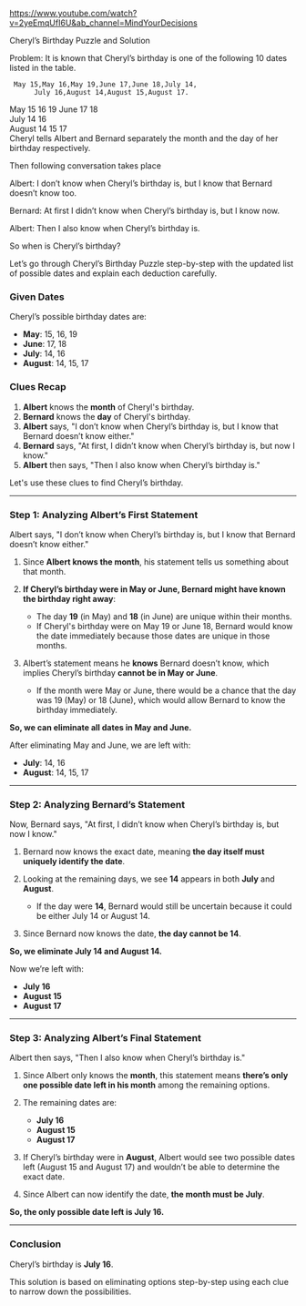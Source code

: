https://www.youtube.com/watch?v=2yeEmqUfI6U&ab_channel=MindYourDecisions

Cheryl’s Birthday Puzzle and Solution


Problem: It is known that Cheryl’s birthday is one of the following 10 dates listed in the table.

     May 15,May 16,May 19,June 17,June 18,July 14,
          July 16,August 14,August 15,August 17.
May		15	16			19
June				17	18	
July	14		16			
August	14	15		17		
Cheryl tells Albert and Bernard separately the month and the day of her birthday respectively.

Then following conversation takes place

Albert: I don’t know when Cheryl’s birthday is, but I know that Bernard doesn’t know too.

Bernard: At first I didn’t know when Cheryl’s birthday is, but I know now.

Albert: Then I also know when Cheryl’s birthday is.

So when is Cheryl’s birthday?


Let’s go through Cheryl’s Birthday Puzzle step-by-step with the updated list of possible dates and explain each deduction carefully.

### Given Dates
Cheryl’s possible birthday dates are:

- **May**: 15, 16, 19
- **June**: 17, 18
- **July**: 14, 16
- **August**: 14, 15, 17

### Clues Recap

1. **Albert** knows the **month** of Cheryl's birthday.
2. **Bernard** knows the **day** of Cheryl's birthday.
3. **Albert** says, "I don’t know when Cheryl’s birthday is, but I know that Bernard doesn’t know either."
4. **Bernard** says, "At first, I didn’t know when Cheryl’s birthday is, but now I know."
5. **Albert** then says, "Then I also know when Cheryl’s birthday is."

Let's use these clues to find Cheryl’s birthday.

---

### Step 1: Analyzing Albert’s First Statement

Albert says, "I don’t know when Cheryl’s birthday is, but I know that Bernard doesn’t know either."

1. Since **Albert knows the month**, his statement tells us something about that month.
2. **If Cheryl’s birthday were in May or June, Bernard might have known the birthday right away**:
   - The day **19** (in May) and **18** (in June) are unique within their months.
   - If Cheryl's birthday were on May 19 or June 18, Bernard would know the date immediately because those dates are unique in those months.

3. Albert’s statement means he **knows** Bernard doesn’t know, which implies Cheryl’s birthday **cannot be in May or June**. 
   - If the month were May or June, there would be a chance that the day was 19 (May) or 18 (June), which would allow Bernard to know the birthday immediately.

**So, we can eliminate all dates in May and June.**

After eliminating May and June, we are left with:

- **July**: 14, 16
- **August**: 14, 15, 17

---

### Step 2: Analyzing Bernard’s Statement

Now, Bernard says, "At first, I didn’t know when Cheryl’s birthday is, but now I know."

1. Bernard now knows the exact date, meaning **the day itself must uniquely identify the date**.
2. Looking at the remaining days, we see **14** appears in both **July** and **August**.
   - If the day were **14**, Bernard would still be uncertain because it could be either July 14 or August 14.

3. Since Bernard now knows the date, **the day cannot be 14**.

**So, we eliminate July 14 and August 14.**

Now we’re left with:
- **July 16**
- **August 15**
- **August 17**

---

### Step 3: Analyzing Albert’s Final Statement

Albert then says, "Then I also know when Cheryl’s birthday is."

1. Since Albert only knows the **month**, this statement means **there’s only one possible date left in his month** among the remaining options.
2. The remaining dates are:
   - **July 16**
   - **August 15**
   - **August 17**

3. If Cheryl’s birthday were in **August**, Albert would see two possible dates left (August 15 and August 17) and wouldn’t be able to determine the exact date.
4. Since Albert can now identify the date, **the month must be July**.

**So, the only possible date left is July 16.**

---

### Conclusion

Cheryl’s birthday is **July 16**. 

This solution is based on eliminating options step-by-step using each clue to narrow down the possibilities.
